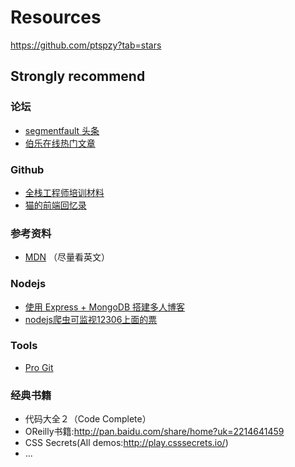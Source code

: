# Resources

https://github.com/ptspzy?tab=stars

## Strongly recommend
### 论坛
- [segmentfault 头条](https://segmentfault.com/news)
- [伯乐在线热门文章](http://web.jobbole.com/)
### Github
- [全栈工程师培训材料](https://github.com/ruanyf/jstraining)
- [猫的前端回忆录](https://github.com/windiest/Front-end-tutorial)

### 参考资料
- [MDN](https://developer.mozilla.org/en-US/) （尽量看英文）

### Nodejs
- [使用 Express + MongoDB 搭建多人博客](https://github.com/nswbmw/N-blog) 
- [nodejs爬虫可监视12306上面的票](https://github.com/Froguard/wt) 

### Tools

- [Pro Git](https://github.com/progit/progit)

### 经典书籍

- 代码大全２（Code Complete）
- OReilly书籍:http://pan.baidu.com/share/home?uk=2214641459
- CSS Secrets(All demos:http://play.csssecrets.io/)
- ...
